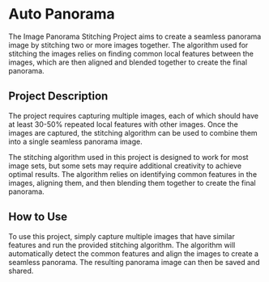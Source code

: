 # Auto Panorama

The Image Panorama Stitching Project aims to create a seamless panorama image by stitching two or more images together. The algorithm used for stitching the images relies on finding common local features between the images, which are then aligned and blended together to create the final panorama.

## Project Description

The project requires capturing multiple images, each of which should have at least 30-50% repeated local features with other images. Once the images are captured, the stitching algorithm can be used to combine them into a single seamless panorama image.

The stitching algorithm used in this project is designed to work for most image sets, but some sets may require additional creativity to achieve optimal results. The algorithm relies on identifying common features in the images, aligning them, and then blending them together to create the final panorama.

## How to Use

To use this project, simply capture multiple images that have similar features and run the provided stitching algorithm. The algorithm will automatically detect the common features and align the images to create a seamless panorama. The resulting panorama image can then be saved and shared.

